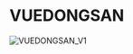 # VUEDONGSAN


![VUEDONGSAN_V1](https://github.com/gangjoohyeong/vue-practice-VUEDONGSAN/assets/93419379/33dec483-453d-4edc-a406-99dbcee27843)

